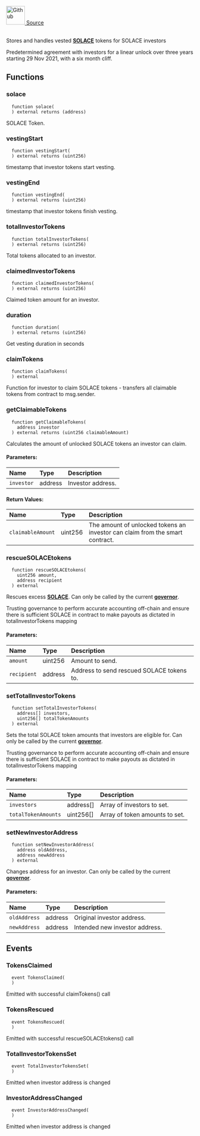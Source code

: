 <a href="https://github.com/solace-fi/solace-core/blob/main/contracts/interfaces/vesting/ITokenVesting.sol"><img src="/img/github.svg" alt="Github" width="50px"/> Source</a><br/><br/>

Stores and handles vested [**SOLACE**](./SOLACE) tokens for SOLACE investors

Predetermined agreement with investors for a linear unlock over three years starting 29 Nov 2021, with a six month cliff.


## Functions
### solace
```solidity
  function solace(
  ) external returns (address)
```
SOLACE Token.



### vestingStart
```solidity
  function vestingStart(
  ) external returns (uint256)
```
timestamp that investor tokens start vesting.



### vestingEnd
```solidity
  function vestingEnd(
  ) external returns (uint256)
```
timestamp that investor tokens finish vesting.



### totalInvestorTokens
```solidity
  function totalInvestorTokens(
  ) external returns (uint256)
```
Total tokens allocated to an investor.



### claimedInvestorTokens
```solidity
  function claimedInvestorTokens(
  ) external returns (uint256)
```
Claimed token amount for an investor.



### duration
```solidity
  function duration(
  ) external returns (uint256)
```
Get vesting duration in seconds



### claimTokens
```solidity
  function claimTokens(
  ) external
```
Function for investor to claim SOLACE tokens - transfers all claimable tokens from contract to msg.sender.



### getClaimableTokens
```solidity
  function getClaimableTokens(
    address investor
  ) external returns (uint256 claimableAmount)
```
Calculates the amount of unlocked SOLACE tokens an investor can claim.


#### Parameters:
| Name | Type | Description                                                          |
| :--- | :--- | :------------------------------------------------------------------- |
| `investor` | address | Investor address. |

#### Return Values:
| Name                           | Type          | Description                                                                  |
| :----------------------------- | :------------ | :--------------------------------------------------------------------------- |
| `claimableAmount` | uint256 | The amount of unlocked tokens an investor can claim from the smart contract. |

### rescueSOLACEtokens
```solidity
  function rescueSOLACEtokens(
    uint256 amount,
    address recipient
  ) external
```
Rescues excess [**SOLACE**](./SOLACE).
Can only be called by the current [**governor**](/docs/protocol/governance).

Trusting governance to perform accurate accounting off-chain and ensure there is sufficient SOLACE in contract to make payouts as dictated in totalInvestorTokens mapping

#### Parameters:
| Name | Type | Description                                                          |
| :--- | :--- | :------------------------------------------------------------------- |
| `amount` | uint256 | Amount to send. |
| `recipient` | address | Address to send rescued SOLACE tokens to. |

### setTotalInvestorTokens
```solidity
  function setTotalInvestorTokens(
    address[] investors,
    uint256[] totalTokenAmounts
  ) external
```
Sets the total SOLACE token amounts that investors are eligible for.
Can only be called by the current [**governor**](/docs/protocol/governance).

Trusting governance to perform accurate accounting off-chain and ensure there is sufficient SOLACE in contract to make payouts as dictated in totalInvestorTokens mapping

#### Parameters:
| Name | Type | Description                                                          |
| :--- | :--- | :------------------------------------------------------------------- |
| `investors` | address[] | Array of investors to set. |
| `totalTokenAmounts` | uint256[] | Array of token amounts to set. |

### setNewInvestorAddress
```solidity
  function setNewInvestorAddress(
    address oldAddress,
    address newAddress
  ) external
```
Changes address for an investor.
Can only be called by the current [**governor**](/docs/protocol/governance).


#### Parameters:
| Name | Type | Description                                                          |
| :--- | :--- | :------------------------------------------------------------------- |
| `oldAddress` | address | Original investor address. |
| `newAddress` | address | Intended new investor address. |


## Events
### TokensClaimed
```solidity
  event TokensClaimed(
  )
```
Emitted with successful claimTokens() call


### TokensRescued
```solidity
  event TokensRescued(
  )
```
Emitted with successful rescueSOLACEtokens() call


### TotalInvestorTokensSet
```solidity
  event TotalInvestorTokensSet(
  )
```
Emitted when investor address is changed


### InvestorAddressChanged
```solidity
  event InvestorAddressChanged(
  )
```
Emitted when investor address is changed


